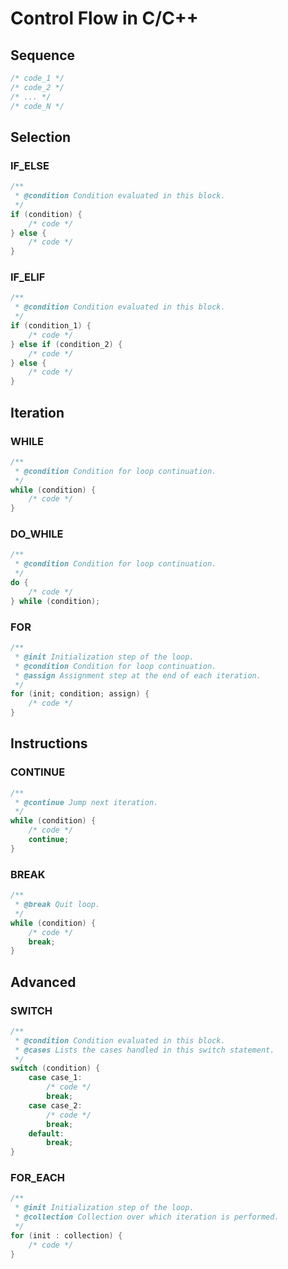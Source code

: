 # Control Flow in C/C++

## Sequence

```cpp
/* code_1 */
/* code_2 */
/* ... */
/* code_N */
```

## Selection

### IF_ELSE

```cpp
/**
 * @condition Condition evaluated in this block.
 */
if (condition) {
    /* code */
} else {
    /* code */
}
```

### IF_ELIF

```cpp
/**
 * @condition Condition evaluated in this block.
 */
if (condition_1) {
    /* code */
} else if (condition_2) {
    /* code */
} else {
    /* code */
}
```

## Iteration

### WHILE

```cpp
/**
 * @condition Condition for loop continuation.
 */
while (condition) {
    /* code */
}
```

### DO_WHILE

```cpp
/**
 * @condition Condition for loop continuation.
 */
do {
    /* code */
} while (condition);
```

### FOR

```cpp
/**
 * @init Initialization step of the loop.
 * @condition Condition for loop continuation.
 * @assign Assignment step at the end of each iteration.
 */
for (init; condition; assign) {
    /* code */
}
```

## Instructions

### CONTINUE

```cpp
/**
 * @continue Jump next iteration.
 */
while (condition) {
    /* code */
    continue;
}
```

### BREAK

```cpp
/**
 * @break Quit loop.
 */
while (condition) {
    /* code */
    break;
}
```

## Advanced


### SWITCH

```cpp
/**
 * @condition Condition evaluated in this block.
 * @cases Lists the cases handled in this switch statement.
 */
switch (condition) {
    case case_1:
        /* code */
        break;
    case case_2:
        /* code */
        break;
    default:
        break;
}
```

### FOR_EACH

```cpp
/**
 * @init Initialization step of the loop.
 * @collection Collection over which iteration is performed.
 */
for (init : collection) {
    /* code */
}
```
